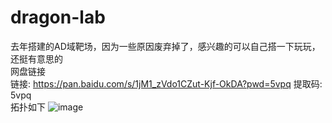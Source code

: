 # dragon-lab
去年搭建的AD域靶场，因为一些原因废弃掉了，感兴趣的可以自己搭一下玩玩，还挺有意思的 <br>
网盘链接 <br>
链接: https://pan.baidu.com/s/1jM1_zVdo1CZut-Kjf-OkDA?pwd=5vpq 提取码: 5vpq 
<br>
拓扑如下
![image](https://github.com/0range-x/dargon-lab/assets/82167391/7e07e2ff-4877-454d-863a-c1a836a5381a)
